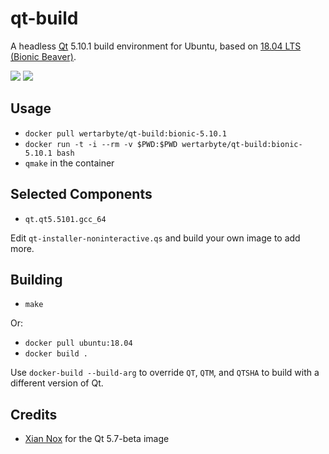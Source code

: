# qt-build

A headless [Qt] 5.10.1 build environment for Ubuntu, based on
[18.04 LTS (Bionic Beaver)][bionic].

[![](https://images.microbadger.com/badges/image/wertarbyte/qt-build:bionic-5.10.1.svg)](https://microbadger.com/images/wertarbyte/qt-build:bionic-5.10.1 "Get your own image badge on microbadger.com")
[![](https://images.microbadger.com/badges/version/wertarbyte/qt-build:bionic-5.10.1.svg)](https://microbadger.com/images/wertarbyte/qt-build:bionic-5.10.1 "Get your own version badge on microbadger.com")

## Usage

* `docker pull wertarbyte/qt-build:bionic-5.10.1`
* `docker run -t -i --rm -v $PWD:$PWD wertarbyte/qt-build:bionic-5.10.1 bash`
* `qmake` in the container

## Selected Components

* `qt.qt5.5101.gcc_64`

Edit `qt-installer-noninteractive.qs` and build your own image to add more.

## Building

* `make`

Or:

* `docker pull ubuntu:18.04`
* `docker build .`

Use `docker-build --build-arg` to override `QT`, `QTM`, and `QTSHA` to build
with a different version of Qt.

## Credits

* [Xian Nox][xiannox] for the Qt 5.7-beta image

[Qt]: https://www.qt.io
[bionic]: http://releases.ubuntu.com/18.04/
[xiannox]: https://hub.docker.com/u/xiannox
